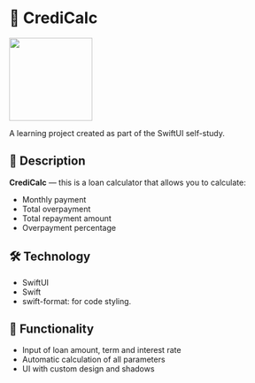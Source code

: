 # 🏦 CrediCalc 
<p align="left" style="display: flex; justify-content: flex-start;">
  <img src="Assets.xcassets/AppIcon.appiconset/CrediCalc.png" width="150" height="150" />
<!--  <img src="/image/ElementBuilderName.png" width="350" height="150" />-->
</p> 
A learning project created as part of the SwiftUI self-study.

## 🚀 Description
**CrediCalc** — this is a loan calculator that allows you to calculate:  
* Monthly payment  
* Total overpayment  
* Total repayment amount  
* Overpayment percentage  

## 🛠 Technology
* SwiftUI  
* Swift  
* swift-format: for code styling.  

## 📱 Functionality 
* Input of loan amount, term and interest rate  
* Automatic calculation of all parameters  
* UI with custom design and shadows  

